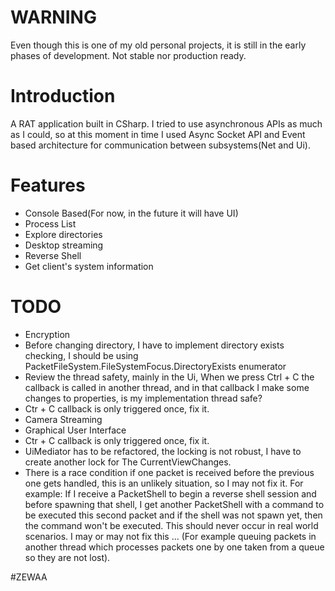 # WARNING
Even though this is one of my old personal projects, it is still in the early phases of development.
Not stable nor production ready.

# Introduction
A RAT application built in CSharp. I tried to use asynchronous APIs as much as I could, so at this
moment in time I used Async Socket API and Event based architecture for communication between subsystems(Net and Ui).

# Features
- Console Based(For now, in the future it will have UI)
- Process List
- Explore directories
- Desktop streaming
- Reverse Shell
- Get client's system information

# TODO
- Encryption
- Before changing directory, I have to implement directory exists checking, I should be using
PacketFileSystem.FileSystemFocus.DirectoryExists enumerator
- Review the thread safety, mainly in the Ui, When we press Ctrl + C the callback is called in
another thread, and in that callback I make some changes to properties, is my implementation thread safe?
- Ctr + C callback is only triggered once, fix it.
- Camera Streaming
- Graphical User Interface
- Ctr + C callback is only triggered once, fix it.
- UiMediator has to be refactored, the locking is not robust, I have to create another lock for
The CurrentViewChanges.
- There is a race condition if one packet is received before the previous one gets handled,
this is an unlikely situation, so I may not fix it. For example: If I receive a PacketShell to begin
a reverse shell session and before spawning that shell, I get another PacketShell with a command to be
executed this second packet and if the shell was not spawn yet, then the command won't be executed.
This should never occur in real world scenarios. I may or may not fix this ... (For example queuing
packets in another thread which processes packets one by one taken from a queue so they are not lost).



#ZEWAA
